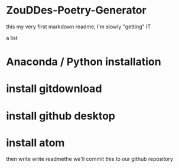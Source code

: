 # ZouDDes-Poetry-Generator

this my very first markdown readme,
I'm slowly "getting" IT

a list
# Anaconda / Python installation
# install gitdownload
# install github desktop
# install atom
then write write readmethe we'll commit this to our github repository
